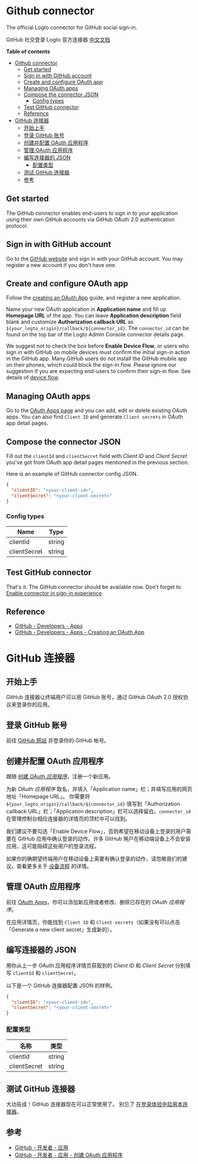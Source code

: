 # Github connector

The official Logto connector for GitHub social sign-in.

GitHub 社交登录 Logto 官方连接器 [中文文档](#github-连接器)

**Table of contents**

- [Github connector](#github-connector)
  - [Get started](#get-started)
  - [Sign in with GitHub account](#sign-in-with-github-account)
  - [Create and configure OAuth app](#create-and-configure-oauth-app)
  - [Managing OAuth apps](#managing-oauth-apps)
  - [Compose the connector JSON](#compose-the-connector-json)
    - [Config types](#config-types)
  - [Test GitHub connector](#test-github-connector)
  - [Reference](#reference)
- [GitHub 连接器](#github-连接器)
  - [开始上手](#开始上手)
  - [登录 GitHub 账号](#登录-github-账号)
  - [创建并配置 OAuth 应用程序](#创建并配置-oauth-应用程序)
  - [管理 OAuth 应用程序](#管理-oauth-应用程序)
  - [编写连接器的 JSON](#编写连接器的-json)
    - [配置类型](#配置类型)
  - [测试 GitHub 连接器](#测试-github-连接器)
  - [参考](#参考)

## Get started

The GitHub connector enables end-users to sign in to your application using their own GitHub accounts via GitHub OAuth 2.0 authentication protocol.

## Sign in with GitHub account

Go to the [GitHub website](https://github.com/) and sign in with your GitHub account. You may register a new account if you don't have one.

## Create and configure OAuth app

Follow the [creating an OAuth App](https://docs.github.com/en/developers/apps/building-oauth-apps/creating-an-oauth-app) guide, and register a new application.

Name your new OAuth application in **Application name** and fill up **Homepage URL** of the app.
You can leave **Application description** field blank and customize **Authorization callback URL** as `${your_logto_origin}/callback/${connector_id}`. The `connector_id` can be found on the top bar of the Logto Admin Console connector details page.

We suggest not to check the box before **Enable Device Flow**, or users who sign in with GitHub on mobile devices must confirm the initial sign-in action in the GitHub app. Many GitHub users do not install the GitHub mobile app on their phones, which could block the sign-in flow. Please ignore our suggestion if you are expecting end-users to confirm their sign-in flow. See details of [device flow](https://docs.github.com/en/developers/apps/building-oauth-apps/authorizing-oauth-apps#device-flow).

## Managing OAuth apps

Go to the [OAuth Apps page](https://github.com/settings/developers) and you can add, edit or delete existing OAuth apps.
You can also find `Client ID` and generate `Client secrets` in OAuth app detail pages.

## Compose the connector JSON

Fill out the `clientId` and `clientSecret` field with _Client ID_ and _Client Secret_ you've got from OAuth app detail pages mentioned in the previous section.

Here is an example of GitHub connector config JSON.

```json
{
  "clientID": "<your-client-id>",
  "clientSecret": "<your-client-secret>"
}
```

### Config types

| Name         | Type   |
|--------------|--------|
| clientId     | string |
| clientSecret | string |


## Test GitHub connector

That's it. The GitHub connector should be available now. Don't forget to [Enable connector in sign-in experience](https://docs.logto.io/docs/tutorials/get-started/enable-social-sign-in#enable-connector-in-sign-in-experience).

## Reference

- [GitHub - Developers - Apps](https://docs.github.com/en/developers/apps/getting-started-with-apps/about-apps)
- [GitHub - Developers - Apps - Creating an OAuth App](https://docs.github.com/en/developers/apps/building-oauth-apps/creating-an-oauth-app)

# GitHub 连接器

## 开始上手

GitHub 连接器让终端用户可以用 GitHub 账号，通过 GitHub OAuth 2.0 授权协议来登录你的应用。

## 登录 GitHub 账号

前往 [GitHub 网站](https://github.com/) 并登录你的 GitHub 帐号。

## 创建并配置 OAuth 应用程序

跟随 [创建 _OAuth 应用程序_](https://docs.github.com/cn/developers/apps/building-oauth-apps/creating-an-oauth-app)，注册一个新应用。

为新 _OAuth 应用程序_ 取名，并填入「Application name」栏；并填写应用的网页地址「Homepage URL」。
你需要将 `${your_logto_origin}/callback/${connector_id}` 填写到「Authorization callback URL」栏；「Application description」栏可以选择留白。`connector_id` 在管理控制台相应连接器的详情页的顶栏中可以找到。

我们建议不要勾选「Enable Device Flow」，否则希望在移动设备上登录的用户需要在 GitHub 应用中确认登录的动作。许多 GitHub 用户在移动端设备上不会安装应用，这可能阻碍这些用户的登录流程。

如果你的确期望终端用户在移动设备上需要有确认登录的动作，请忽略我们的建议。查看更多关于 [设备流程](https://docs.github.com/cn/developers/apps/building-oauth-apps/authorizing-oauth-apps#device-flow) 的详情。

## 管理 OAuth 应用程序

前往 [OAuth Apps](https://github.com/settings/developers)，你可以添加新应用或者修改、删除已存在的 _OAuth 应用程序_。

在应用详情页，你能找到 `Client ID` 和 `Client secrets`（如果没有可以点击「Generate a new client secret」生成新的）。

## 编写连接器的 JSON

用你从上一步 OAuth 应用程序详情页获取到的 _Client ID_ 和 _Client Secret_ 分别填写 `clientId` 和 `clientSecret`。

以下是一个 GitHub 连接器配置 JSON 的样例。

```json
{
  "clientID": "<your-client-id>",
  "clientSecret": "<your-client-secret>"
}
```

### 配置类型

| 名称         | 类型    |
|--------------|--------|
| clientId     | string |
| clientSecret | string |

## 测试 GitHub 连接器

大功告成！GitHub 连接器现在可以正常使用了。
别忘了 [在登录体验中启用本连接器](https://docs.logto.io/zh-cn/docs/tutorials/get-started/enable-social-sign-in/#%E5%9C%A8%E7%99%BB%E5%BD%95%E4%BD%93%E9%AA%8C%E4%B8%AD%E5%90%AF%E7%94%A8%E8%BF%9E%E6%8E%A5%E5%99%A8)。

## 参考

- [GitHub - 开发者 - 应用](https://docs.github.com/cn/developers/apps/getting-started-with-apps/about-apps)
- [GitHub - 开发者 - 应用 - 创建 OAuth 应用程序](https://docs.github.com/cn/developers/apps/building-oauth-apps/creating-an-oauth-app)
